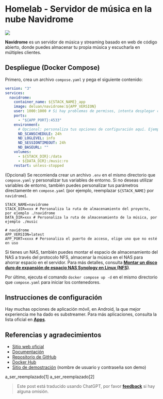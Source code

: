 # Homelab - Servidor de música en la nube Navidrome

![](https://wiki-media-1253965369.cos.ap-guangzhou.myqcloud.com/img/20230531212854.png)

**Navidrome** es un servidor de música y streaming basado en web de código abierto, donde puedes almacenar tu propia música y escucharla en múltiples clientes.

## Despliegue (Docker Compose)

Primero, crea un archivo `compose.yaml` y pega el siguiente contenido:

```yaml title="compose.yaml"
version: "3"
services:
  navidrome:
    container_name: ${STACK_NAME}_app
    image: deluan/navidrome:${APP_VERSION}
    user: 1000:1000 # Si hay problemas de permisos, intenta desplegar como root (0:0)
    ports:
      - "${APP_PORT}:4533"
    environment:
      # Opcional: personaliza tus opciones de configuración aquí. Ejemplos:
      ND_SCANSCHEDULE: 24h
      ND_LOGLEVEL: info
      ND_SESSIONTIMEOUT: 24h
      ND_BASEURL: ""
    volumes:
      - ${STACK_DIR}:/data
      - ${DATA_DIR}:/music:ro
    restart: unless-stopped
```

(Opcional) Se recomienda crear un archivo `.env` en el mismo directorio que `compose.yaml` y personalizar tus variables de entorno. Si no deseas utilizar variables de entorno, también puedes personalizar tus parámetros directamente en `compose.yaml` (por ejemplo, reemplazar `${STACK_NAME}` por `navidrome`).

```dotenv title=".env"
STACK_NAME=navidrome
STACK_DIR=xxx # Personaliza la ruta de almacenamiento del proyecto, por ejemplo ./navidrome
DATA_DIR=xxx # Personaliza la ruta de almacenamiento de la música, por ejemplo ./music

# navidrome
APP_VERSION=latest
APP_PORT=xxxx # Personaliza el puerto de acceso, elige uno que no esté en uso
```

Si tienes un NAS, también puedes montar el espacio de almacenamiento del NAS a través del protocolo NFS, almacenar la música en el NAS para ahorrar espacio en el servidor. Para más detalles, consulta [**Montar un disco duro de expansión de espacio NAS Synology en Linux (NFS)**](https://wiki-power.com/es/Linux%E4%B8%8B%E6%8C%82%E8%BD%BD%E7%BE%A4%E6%99%96NAS%E7%A1%AC%E7%9B%98%E6%8B%93%E5%B1%95%E7%A9%BA%E9%97%B4%EF%BC%88NFS%EF%BC%89/).

Por último, ejecuta el comando `docker compose up -d` en el mismo directorio que `compose.yaml` para iniciar los contenedores.

## Instrucciones de configuración

Hay muchas opciones de aplicación móvil, en Android, la que mejor experiencia me ha dado es substreamer. Para más aplicaciones, consulta la lista oficial en [**Apps**](https://www.navidrome.org/docs/overview/#apps).

## Referencias y agradecimientos

- [Sitio web oficial](https://www.navidrome.org/)
- [Documentación](https://www.navidrome.org/docs/installation/docker/)
- [Repositorio de GitHub](https://github.com/navidrome/navidrome/)
- [Docker Hub](https://hub.docker.com/r/deluan/navidrome)
- [Sitio de demostración](https://demo.navidrome.org/app/) (nombre de usuario y contraseña son demo)

a_ser_reemplazado[1]
a_ser_reemplazado[2]

> Este post está traducido usando ChatGPT, por favor [**feedback**](https://github.com/linyuxuanlin/Wiki_MkDocs/issues/new) si hay alguna omisión.